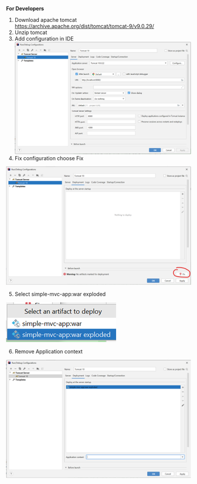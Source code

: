 **For Developers**
1. Download apache tomcat https://archive.apache.org/dist/tomcat/tomcat-9/v9.0.29/
2. Unzip tomcat 
3. Add configuration in IDE
![image-20220707125444064](readme.assets\image-20220707125444064.png)
4. Fix configuration choose Fix

![image-20220707125859480](readme.assets\image-20220707125859480.png)

5. Select simple-mvc-app:war exploded

![image-20220707125920884](readme.assets\image-20220707125920884.png)

6. Remove Application context

![image-20220707125955732](readme.assets\image-20220707125955732.png)